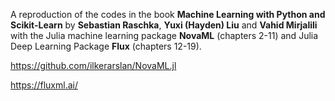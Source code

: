 A reproduction of the codes in the book **Machine Learning with Python and Scikit-Learn** by **Sebastian Raschka**, **Yuxi (Hayden) Liu** and **Vahid Mirjalili** with the Julia machine learning package **NovaML** (chapters 2-11) and Julia Deep Learning Package **Flux** (chapters 12-19). 

https://github.com/ilkerarslan/NovaML.jl

https://fluxml.ai/

